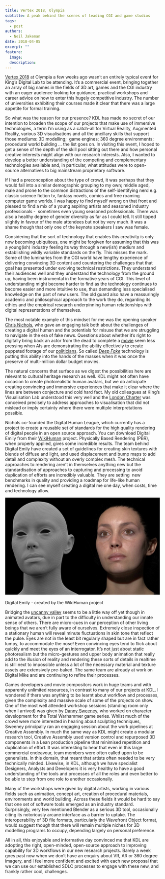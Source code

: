 ```yaml
---
title: Vertex 2018, Olympia
subtitle: A peak behind the scenes of leading CGI and game studios
tags:
  - post
authors:
  - Neil Jakeman
date: 2018-04-05
excerpt: ""
feature:
  image:
  description:
---
```


[Vertex 2018](http://www.vertexconf.com/) at Olympia a few weeks ago wasn’t an entirely typical event for King’s Digital Lab to be attending. It’s a commercial event, bringing together an array of big names in the fields of 3D art, games and the CGI industry with an eager audience looking for guidance, practical workshops and career advice on how to enter this hugely competitive industry. The number of universities exhibiting their courses made it clear that there was a large appetite for formal training.

So what was the reason for our presence? KDL has made no secret of our intention to broaden the scope of our projects that make use of immersive technologies, a term I’m using as a catch-all for Virtual Reality, Augmented Reality, various 3D visualisations and all the ancillary skills that support those mediums: 3D modelling;  game engines; 360 degree environments; procedural world building … the list goes on. In visiting this event, I hoped to get a sense of the depth of the skill pool sitting out there and how personal creative interests might align with our research interests. Also, I wanted to develop a better understanding of the competing and complementary technologies available and, in particular, what attitudes were to open-source alternatives to big mainstream proprietary software.

If I had a preconception about the type of crowd, it was perhaps that they would fall into a similar demographic grouping to my own; middle aged, male and prone to the common distractions of the self-identifying nerd e.g. classic science fiction tv, fantasy novels, comics and free roaming computer game worlds. I was happy to find myself wrong on that front and pleased to find a mix of a young aspiring artists and seasoned industry professionals -  sometimes even young seasoned professionals. There was also a healthy degree of gender diversity as far as I could tell. It still tipped slightly in favour of the male attendees but not by very much. It was a shame though that only one of the keynote speakers I saw was female.

Considering that the sort of technology that enables this creativity is only now becoming ubiquitous, one might be forgiven for assuming that this was a young(ish) industry feeling its way through a new(ish) medium and establishing wildly variable standards on the fly. This misses the mark. Some of the luminaries from the CGI world have lengthy experience of delivering convincing 3D content and countering the challenges that that goal has presented under evolving technical restrictions. They understand their audiences well and they understand the technology from the ground up, having been instrumental in the formative years of CGI. This level of understanding might become harder to find as the technology continues to become easier and more intuitive to use, thus demanding less specialised knowledge on the part of new users. The old guard also have a reassuringly academic and philosophical approach to the work they do, regarding its ethics and the empirical research underpinning human relationships with digital representations of themselves.

The most notable example of this mindset for me was the opening speaker [Chris Nichols](http://www.vertexconf.com/features/keynote-sessions), who gave an engaging talk both about the challenges of creating a digital human and the potentials for misuse that we are struggling to navigate in the era of fake news. Questions about whether it’s right to digitally bring back an actor from the dead to complete a [movie](http://screencrush.com/furious-7-digital-paul-walker/) seem less pressing when AIs are demonstrating the ability effectively to create puppeted footage of our [politicians](http://www.wired.co.uk/article/ai-lip-sync-barack-obama). So called _[Deep Fake](http://www.bbc.co.uk/news/technology-42912529)_ technology is putting this ability into the hands of the masses when it was once the preserve of multi-million dollar budget movies.

The natural concerns that surface as we digest the possibilities here are relevant to cultural heritage research as well. KDL might not often have occasion to create photorealistic human avatars, but we do anticipate creating convincing and immersive experiences that make it clear where the lines are between conjecture and cold hard fact. My old colleagues at King’s Visualisation Lab understood this very well and the [London Charter](http://www.londoncharter.org/) was conceived precisely to address approaches to visualisation that did not mislead or imply certainty where there were multiple interpretations possible.

Nichols co-founded the Digital Human League, which currently has a project to create a reusable set of standards for the high quality rendering of digital people in an open source approach. You can download Digital Emily from their [WikiHuman](http://gl.ict.usc.edu/Research/DigitalEmily2/) project. Physically Based Rendering (PBR), when properly applied, gives some incredible results. The team behind Digital Emily have created a set of guidelines for creating skin textures with blends of diffuse and light, and used displacement and bump maps to add detail and complexity without an overly complex mesh. The technical approaches to rendering aren’t in themselves anything new but the standardisation of approaches to capturing and processing to avoid duplication of efforts are incredibly valuable. They are setting  new benchmarks in quality and providing a roadmap for life-like human rendering. I can see myself creating a digital me one day, when costs, time and technology allow.

![Digital Emily](images/digi_emily.width-1024.jpg)

Digital Emily - created by the WikiHuman project

Bridging the [uncanny valley](https://en.wikipedia.org/wiki/Uncanny_valley) seems to be a little way off yet though in animated avatars, due in part to the difficulty in understanding our innate sense of others. There are micro-cues in our perception of other living beings that we aren’t fully aware of ourselves. Extremely close inspection of a stationary human will reveal minute fluctuations in skin tone that reflect the pulse. Eyes are not in the least bit regularly shaped but are in fact rather lumpy, to accommodate the nose! Even convincing eyes tend to flick about quickly and meet the eyes of an interrogator. It’s not just about static photorealism but the micro-gestures and upper body animation that really add to the illusion of reality and rendering these sorts of details in realtime is still next to impossible unless a lot of the necessary material and texture assets are extensively pre-baked. The same team are already at work on Digital Mike and are continuing to refine their processes.

Games developers and movie compositors work in huge teams and with apparently unlimited resources, in contrast to many of our projects at KDL. I wondered if there was anything to be learnt about workflow and processes, given the complexity and massive scale of some of the projects on show. One of the most well attended workshop sessions (standing room only when I arrived) was given by [Danny Sweeney](https://www.artstation.com/dannsw), who worked on character development for the Total Warhammer game series. Whilst much of the crowd were more interested in hearing about sculpting techniques, Sweeney principally ran an engaging session about the work pipelines at Creative Assembly. In much the same way as KDL might create a modular research tool, Creative Assembly used version control and repurposed 3D components in a Lean production pipeline that minimised repetition and duplication of effort. It was interesting to hear that even in this large commercial endeavour, team members were often called upon to be generalists. In this domain, that meant that artists often needed to be very technically minded. Likewise, in KDL, although we have specialist Designers, Analysts and Developers it is very healthy to have a good understanding of the tools and processes of all the roles and even better to be able to step from one role to another occasionally.

Many of the workshops were given by digital artists, working in various fields such as animation, concept art, creation of procedural materials, environments and world building. Across these fields it would be hard to say that one set of software tools emerged as an industry standard. Surprisingly, very few mentioned Blender as a serious 3D tool, occasionally citing its notoriously arcane interface as a barrier to uptake. The interoperability of 3D file formats, particularly the Wavefront Object format, would suggest though that there will remain multiple niches for 3D modelling programs to occupy, depending largely on personal preference.

All in all, this enjoyable and informative day convinced me that KDL are adopting the right, open-minded, open-source approach to improving capability for 3D workflows in our new research projects. Barely a week goes past now when we don’t have an enquiry about VR, AR or 360 degree imagery, and I feel more confident and excited with each new proposal that we can use our established SDLC processes to engage with these new, and frankly rather cool, challenges.
